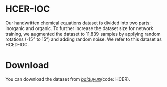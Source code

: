# HCER-IOC
Our handwritten chemical equations dataset is divided into two parts: inorganic and organic.
To further increase the dataset size for network training, we augmented the dataset to 11,839 samples by applying random rotations (-15° to 15°) and adding random noise. We refer to this dataset as HCED-IOC.
# Download  
You can download the dataset from *[baiduyun](https://pan.baidu.com/s/17QLzgM-7kfR2Ed3Z2viyWQ)*(code: HCER).

